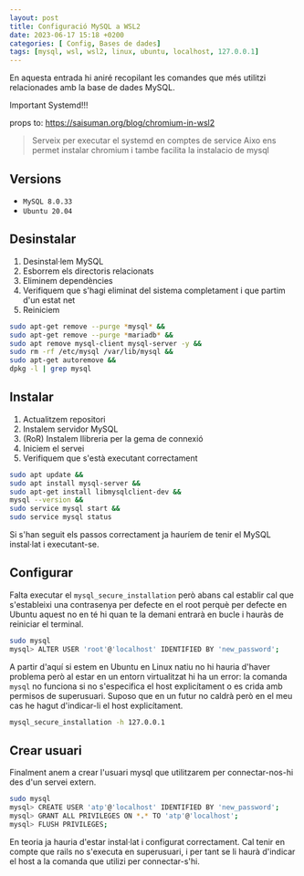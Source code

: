 ```yaml
---
layout: post
title: Configuració MySQL a WSL2
date: 2023-06-17 15:18 +0200
categories: [ Config, Bases de dades]
tags: [mysql, wsl, wsl2, linux, ubuntu, localhost, 127.0.0.1]
---
```


En aquesta entrada hi aniré recopilant les comandes que més utilitzi relacionades amb la base de dades MySQL.

Important Systemd!!! 

props to:
https://saisuman.org/blog/chromium-in-wsl2

> Serveix per executar el systemd en comptes de service
> Aixo ens permet instalar chromium i tambe facilita la instalacio de mysql

## Versions

- `MySQL 8.0.33`
- `Ubuntu 20.04`

## Desinstalar

1. Desinstal·lem MySQL
2. Esborrem els directoris relacionats
3. Eliminem dependències
4. Verifiquem que s'hagi eliminat del sistema completament i que partim d'un estat net
5. Reiniciem

```bash
sudo apt-get remove --purge *mysql* &&
sudo apt-get remove --purge *mariadb* &&
sudo apt remove mysql-client mysql-server -y &&
sudo rm -rf /etc/mysql /var/lib/mysql &&
sudo apt-get autoremove &&
dpkg -l | grep mysql
```

## Instalar

1. Actualitzem repositori
2. Instalem servidor MySQL
3. (RoR) Instalem llibreria per la gema de connexió
4. Iniciem el servei
5. Verifiquem que s'està executant correctament

```bash
sudo apt update &&
sudo apt install mysql-server &&
sudo apt-get install libmysqlclient-dev &&
mysql --version &&
sudo service mysql start &&
sudo service mysql status
```

Si s'han seguit els passos correctament ja hauríem de tenir el MySQL instal·lat i executant-se. 

## Configurar

Falta executar el `mysql_secure_installation` però abans cal establir cal que s'estableixi una contrasenya per defecte en el root perquè per defecte en Ubuntu aquest no en té hi quan te la demani entrarà en bucle i hauràs de reiniciar el terminal.

```bash
sudo mysql
mysql> ALTER USER 'root'@'localhost' IDENTIFIED BY 'new_password';
```

A partir d'aquí si estem en Ubuntu en Linux natiu no hi hauria d'haver problema però al estar en un entorn virtualitzat hi ha un error: la comanda `mysql` no funciona si no s'especifica el host explicítament o es crida amb permisos de superusuari. Suposo que en un futur no caldrà però en el meu cas he hagut d'indicar-li el host explicítament.

```bash
mysql_secure_installation -h 127.0.0.1
```

## Crear usuari

Finalment anem a crear l'usuari mysql que utilitzarem per connectar-nos-hi des d'un servei extern.

```bash
sudo mysql
mysql> CREATE USER 'atp'@'localhost' IDENTIFIED BY 'new_password';
mysql> GRANT ALL PRIVILEGES ON *.* TO 'atp'@'localhost';
mysql> FLUSH PRIVILEGES;
```

En teoria ja hauria d'estar instal·lat i configurat correctament. Cal tenir en compte que rails no s'executa en superusuari, i per tant se li haurà d'indicar el host a la comanda que utilizi per connectar-s'hi.
